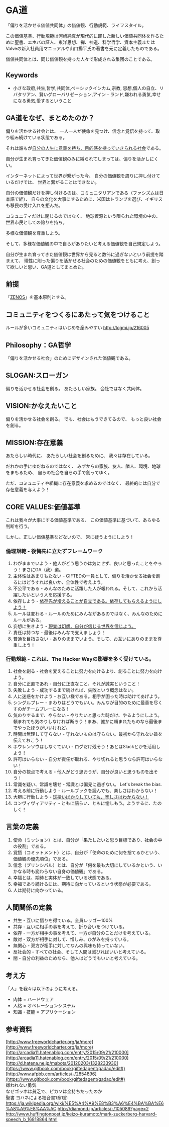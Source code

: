 # GA道

「偏りを活かせる価値共同体」の価値観、行動規範、ライフスタイル。

この価値基準、行動規範は河﨑純真が現代的に即した新しい価値共同体を作るために聖書、エホバの証人、東洋思想、禅、神道、科学哲学、資本主義またはValveの新入社員用マニュアルや山口揚平氏の著書を元に定義したものである。

価値共同体とは、同じ価値観を持った人々で形成される集団のことである。

## Keywords

* 小さな政府,共生,哲学,共同体,ベーシックインカム,宗教, 思想,個人の自立、リバタリアン、賢いグローバリゼーション,アイン・ランド,嫌われる勇気,幸せになる勇気,愛するということ

## GA道をなぜ、まとめたのか？

偏りを活かせる社会とは、
一人一人が使命を見つけ、信念と覚悟を持って、取り組み続けている状態である。

それは誰もが[自分の人生に意義を持ち、目的感を持っていきられる社会](http://www.huffingtonpost.jp/keizo-kuramoto/mark-zuckerberg-harvard-speech_b_16818864.html)である。

自分が生まれ育ってきた価値観のみに縛られてしまっては、偏りを活かしにくい。

インターネットによって世界が繋がった今、
自分の価値観を周りに押し付けているだけでは、
世界と繋がることはできない。

自分の価値観だけを押し付けるのは、コミュニタリアンである（ファシズムは日本語で絆）、
自らの文化を大事にするために、米国はトランプを選び、イギリスも移民の受け入れを拒んだ。

コミュニティだけに閉じるのではなく、
地球資源という限られた環境の中の、
世界市民としての誇りを持ち。

多様な価値観を尊重しよう。

そして、多様な価値観の中で自らがありたいと考える価値観を自己規定しよう。

自分が生まれ育ってきた価値観は世界から見ると数％に過ぎないという前提を踏まえて、
理性に則った偏りを活かせる社会のための価値観をともに考え、創って欲しいと思い、GA道としてまとめた。

## 前提

「[ZENOS](https://github.com/ozcn/zenos)」を基本原則とする。

## コミュニティをつくるにあたって気をつけること

ルールが多いコミュニティはいじめを産みやすい
http://logmi.jp/216005

## Philosophy：GA哲学

「偏りを活かせる社会」のためにデザインされた価値観である。

## SLOGAN:スローガン

偏りを活かせる社会を創る。
あたらしい家族。
会社ではなく共同体。

## VISION:かなえたいこと

偏りを活かせる社会を創る。
でも、社会はもうできてるので、
もっと良い社会を創る。

## MISSION:存在意義

あたらしい時代に、
あたらしい社会を創るために、
我々は存在している。

だれかの手にゆだねるのではなく、
みずからの家族、友人、隣人、環境、地球をまもるため、
自らの社会を自らの手で創ってゆく。

ただ、コミュニティや組織に存在意義を求めるのではなく、
最終的には自分で存在意義を与えよう！

## CORE VALUES:価値基準

これは我々が大事にする価値基準である、
この価値基準に基づいて、あらゆる判断を行う。

しかし、正しい価値基準などないので、
常に疑うようにしよう！

### 倫理規範 - 後悔先に立たずフレームワーク

1. わがままでいよう - 他人がどう思うかは気にせず、良いと思ったことをやろう！まさにGA（我）道。
1. 主体性はあまりもたない - GIFTEDの一員として、偏りを活かせる社会を創るにはどうすれば良いか、全体性で考えよう。
1. 不公平である - みんなのために活躍した人が報われる。そして、これから活躍したいという人を応援する。
1. 依存しよう - [依存先が増えることが自立である。依存してもらえるようにしよう！](http://www.univcoop.or.jp/parents/kyosai/parents_guide01.html)
1. ルールは変わる - ルールのためにみんながあるのではなく、みんなのためにルールがある。
1. 妄想に生きよう - [現実は幻想、自分が信じる世界を信じよう。](https://www.amazon.co.jp/dp/4906708544)
1. 責任は持つな - 最後はみんなで支えましょう！
1. 普通を目指さない - ありのままでいよう。そして、お互いにありのままを尊重しよう！

### 行動規範 - これは、The Hacker Wayの影響を多く受けている。

1. 社会を創る - 社会を変えることに努力を向けるより、創ることに努力を向けよう。
1. 自分に正直であれ - 自分に正直なこと、それが誠実ということ！
1. 失敗しよう - 成功するまで続ければ、失敗という概念はない。
1. 人に迷惑をかけよう - お互い様である。相手が困った時は助けてあげよう。
1. シングルプレー - まわりはどうでもいい。みんなが目的のために最善を尽くすのがチームプレーになる！
1. 気のりするまで、やらない - やりたいと思った時だけ、やるようにしよう。頼まれても気のりしなければ断ろう！まあ、誰かに頼まれたものなら最後までやったほうがいいけれど。
1. 時間は無理して守らない - 守れないものは守らない。最初から守れない旨を伝えておこう！
1. ホウレンソウはしなくていい - ログだけ残そう！あとはSlackとかを活用しよう！
1. 許可はいらない - 自分が責任が取れる、やり切れると思うなら許可はいらない！
1. 自分の視点で考える - 他人がどう思おうが、自分が良いと思うものを出そう！
1. 常識を疑い、常識を壊せ - 常識とは偏見に過ぎない。 Let's break the bias.
1. 考える前に行動しよう - ルールブックを読んでも、楽しさはわからない！
1. 大胆に行動しよう - [球拾いばかりしていても、楽しさはわからない！](http://qreators.jp/content/326/)
1. コンヴィヴィアリティ - ともに語らい、ともに愉しもう。ようするに、たのしく！

## 言葉の定義

1. 使命（ミッション）とは、自分が「果たしたいと思う目標であり、社会の中の役割」である。
2. 覚悟（コミットメント）とは、自分が「使命のために何を捨てるかという、価値観の優先順位」である。
3. 信念（プリンシパル）とは、自分が「何を最も大切にしているかという、いかなる時も変わらない自身の価値観」である。
4. 幸福とは、期待と実体が一致している状態である。
5. 幸福であり続けるには、期待に向かっているという状態が必要である。
6. 人は期待に向かっている。

## 人間関係の定義

* 共生 - 互いに悟りを得ている。全員レリゴー100%
* 共存 - 互いに相手の事を考えて、折り合いをつけている。
* 依存 - 一方が相手の事を考えて、一方が自分のことだけを考えている。
* 敵対 - 双方が相手に対して、憎しみ、ひがみを持っている。
* 無関心 - 双方が相手に対してなんの興味も持っていない。
* 反社会的 - すべての社会、そして人間は滅びればいいと考えている。
* 闇 - 自分の利益のためなら、他人はどうでもいいと考えている。

## 考え方

「人」を我々は以下のように考える。

* 肉体 = ハードウェア
* 人格 = オペレーションシステム
* 知識・技能 = アプリケーション

## 参考資料

[http://www.freeworldcharter.org/ja/more](http://www.freeworldcharter.org/ja/more)  
[http://arcadia11.hatenablog.com/entry/2015/09/21/210000](http://arcadia11.hatenablog.com/entry/2015/09/21/210000)  
[http://d.hatena.ne.jp/mabots/20120203/1328233930](https://www.gitbook.com/book/giftedagent/gadao/edit#)  
[http://www.afpbb.com/articles/-/2854896](https://www.gitbook.com/book/giftedagent/gadao/edit#)  
嫌われない勇気  
なぜゴッホは貧乏で、ピカソは金持ちだったのか  
聖書 ヨハネによる福音書1章1節
https://ja.wikipedia.org/wiki/%E5%A4%A9%E8%B3%A6%E4%BA%BA%E6%A8%A9%E8%AA%AC
http://diamond.jp/articles/-/105089?page=2
http://www.huffingtonpost.jp/keizo-kuramoto/mark-zuckerberg-harvard-speech_b_16818864.html
